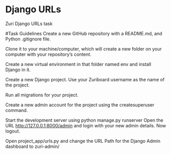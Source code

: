 # Django URLs

Zuri Django URLs task

#Task Guidelines
Create a new GitHub repository with a README.md, and Python .gitignore file.

Clone it to your machine/computer, which will create a new folder on your computer with your repository’s content.

Create a new virtual environment in that folder named env and install Django in it.

Create a new Django project. Use your Zuriboard username as the name of the project.

Run all migrations for your project.

Create a new admin account for the project using the createsuperuser command.

Start the development server using python manage.py runserver
Open the URL http://127.0.0.1:8000/admin and login with your new admin details. Now logout.

Open project_app/urls.py and change the URL Path for the Django Admin dashboard to zuri-admin/
